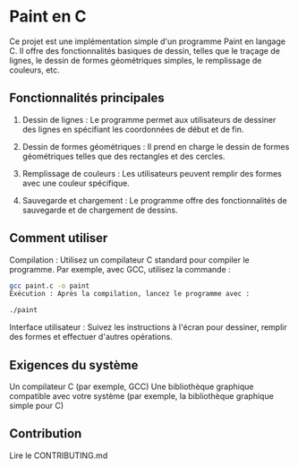 # Paint en C

Ce projet est une implémentation simple d'un programme Paint en langage C. Il offre des fonctionnalités basiques de dessin, telles que le traçage de lignes, le dessin de formes géométriques simples, le remplissage de couleurs, etc.

## Fonctionnalités principales

1. Dessin de lignes : Le programme permet aux utilisateurs de dessiner des lignes en spécifiant les coordonnées de début et de fin.

2. Dessin de formes géométriques : Il prend en charge le dessin de formes géométriques telles que des rectangles et des cercles.

3. Remplissage de couleurs : Les utilisateurs peuvent remplir des formes avec une couleur spécifique.

4. Sauvegarde et chargement : Le programme offre des fonctionnalités de sauvegarde et de chargement de dessins.

## Comment utiliser

Compilation : Utilisez un compilateur C standard pour compiler le programme. Par exemple, avec GCC, utilisez la commande :

```bash
gcc paint.c -o paint
Exécution : Après la compilation, lancez le programme avec :
```

```bash
./paint
```

Interface utilisateur : Suivez les instructions à l'écran pour dessiner, remplir des formes et effectuer d'autres opérations.

## Exigences du système

Un compilateur C (par exemple, GCC)
Une bibliothèque graphique compatible avec votre système (par exemple, la bibliothèque graphique simple pour C)

## Contribution

Lire le CONTRIBUTING.md
